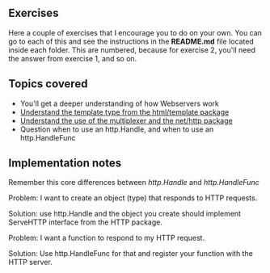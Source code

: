 ## Exercises

Here a couple of exercises that I encourage you to do on your own. You can go to each of this and see the instructions in the **README.md** file located inside each folder. This are numbered, because for exercise 2, you'll need the answer from exercise 1, and so on.

## Topics covered

* You'll get a deeper understanding of how Webservers work
* [Understand the template type from the html/template package](https://pkg.go.dev/html/template)
* [Understand the use of the multiplexer and the net/http package](https://pkg.go.dev/net/http)
* Question when to use an http.Handle, and when to use an http.HandleFunc



## Implementation notes

Remember this core differences between *http.Handle* and *http.HandleFunc*

Problem: I want to create an object (type) that responds to HTTP requests.

Solution: use http.Handle and the object you create should implement ServeHTTP interface from the HTTP package.

Problem: I want a function to respond to my HTTP request.

Solution: Use http.HandleFunc for that and register your function with the HTTP server.